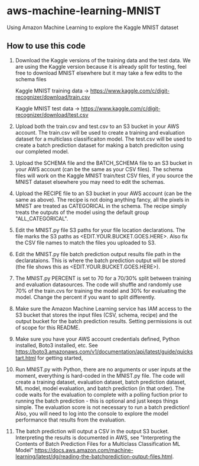 # aws-machine-learning-MNIST

Using Amazon Machine Learning to explore the Kaggle MNIST dataset

## How to use this code

1) Download the Kaggle versions of the training data and the test data.  We are using the Kaggle version because it is already split for testing, feel free to download MNIST elsewhere but it may take a few edits to the schema files

    Kaggle MNIST training data -> https://www.kaggle.com/c/digit-recognizer/download/train.csv
    
    Kaggle MNIST test data -> https://www.kaggle.com/c/digit-recognizer/download/test.csv
  
2) Upload both the train.csv and test.csv to an S3 bucket in your AWS account.  The train.csv will be used to create a training and evaluation dataset for a multiclass classificaiton model.  The test.csv will be used to create a batch prediction dataset for making a batch prediciton using our completed model.

3) Upload the SCHEMA file and the BATCH_SCHEMA file to an S3 bucket in your AWS account (can be the same as your CSV files).  The schema files will work on the Kaggle MNIST train/test CSV files, if you source the MNIST dataset elsewhere you may need to edit the schemas.  

4) Upload the RECIPE file to an S3 bucket in your AWS account (can be the same as above).  The recipe is not doing anything fancy, all the pixels in MNIST are treated as CATEGORICAL in the schema.  The recipe simply treats the outputs of the model using the default group "ALL_CATEGORICAL".  

5) Edit the MNIST.py file S3 paths for your file location declarations.  The file marks the S3 paths as <EDIT.YOUR.BUCKET.GOES.HERE>.  Also fix the CSV file names to match the files you uploaded to S3.  

6) Edit the MNIST.py file batch prediction output results file path in the declarataions.  This is where the batch prediction output will be stored (the file shows this as <EDIT.YOUR.BUCKET.GOES.HERE>).  

7) The MNIST.py PERCENT is set to 70 for a 70/30% split between training and evaluation datasources.  The code will shuffle and randomly use 70% of the train.cvs for training the model and 30% for evaluating the model.  Change the percent if you want to split differently.  

8) Make sure the Amazon Machine Learning service has IAM access to the S3 bucket that stores the input files (CSV, schema, recipe) and the output bucket for the batch prediction results.  Setting permissions is out of scope for this README.

9) Make sure you have your AWS account credentials defined, Python installed, Boto3 installed, etc.  See https://boto3.amazonaws.com/v1/documentation/api/latest/guide/quickstart.html for getting started, 

10) Run MNIST.py with Python, there are no arguments or user inputs at the moment, everything is hard-coded in the MNIST.py file.  The code will create a training dataset, evaluation dataset, batch prediction dataset, ML model, model evaluation, and batch prediction (in that order).  The code waits for the evaluation to complete with a polling fuction prior to running the batch prediction - this is optional and just keeps things simple.  The evaluation score is not necessary to run a batch prediction!  Also, you will need to log into the console to explore the model performance that results from the evaluation.

11) The batch prediction will output a CSV in the output S3 bucket.  Interpreting the results is documented in AWS, see "Interpreting the Contents of Batch Prediction Files for a Multiclass Classification ML Model"  https://docs.aws.amazon.com/machine-learning/latest/dg/reading-the-batchprediction-output-files.html.  
